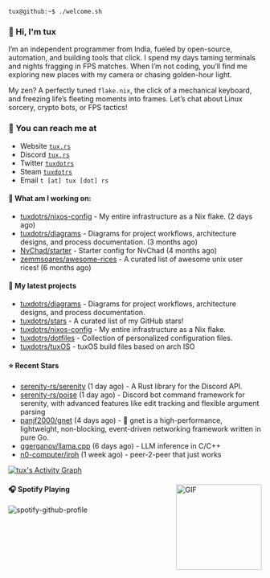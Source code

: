 ```console
tux@github:~$ ./welcome.sh
```

### 👋 Hi, I'm tux 
I’m an independent programmer from India, fueled by open-source, automation, and building tools that click. I spend my days taming terminals and nights fragging in FPS matches. When I’m not coding, you’ll find me exploring new places with my camera or chasing golden-hour light.

My zen? A perfectly tuned ```flake.nix```, the click of a mechanical keyboard, and freezing life’s fleeting moments into frames. Let’s chat about Linux sorcery, crypto bots, or FPS tactics!

### 📧 You can reach me at

* Website [`tux.rs`](https://tux.rs)
* Discord [`tux.rs`](https://discord.gg/7YvNafxMWe)
* Twitter [`tuxdotrs`](https://x.com/tuxdotrs)
* Steam [`tuxdotrs`](https://steamcommunity.com/id/tuxdotrs)
* Email `t [at] tux [dot] rs`

#### 👷 What am I working on:


- [tuxdotrs/nixos-config](https://github.com/tuxdotrs/nixos-config) - My entire infrastructure as a Nix flake. (2 days ago)
- [tuxdotrs/diagrams](https://github.com/tuxdotrs/diagrams) - Diagrams for project workflows, architecture designs, and process documentation. (3 months ago)
- [NvChad/starter](https://github.com/NvChad/starter) - Starter config for NvChad (4 months ago)
- [zemmsoares/awesome-rices](https://github.com/zemmsoares/awesome-rices) - A curated list of awesome unix user rices! (6 months ago)

#### 🌱 My latest projects

- [tuxdotrs/diagrams](https://github.com/tuxdotrs/diagrams) - Diagrams for project workflows, architecture designs, and process documentation.
- [tuxdotrs/stars](https://github.com/tuxdotrs/stars) - A curated list of my GitHub stars!
- [tuxdotrs/nixos-config](https://github.com/tuxdotrs/nixos-config) - My entire infrastructure as a Nix flake.
- [tuxdotrs/dotfiles](https://github.com/tuxdotrs/dotfiles) - Collection of personalized configuration files.
- [tuxdotrs/tuxOS](https://github.com/tuxdotrs/tuxOS) - tuxOS build files based on arch ISO

#### ⭐ Recent Stars

- [serenity-rs/serenity](https://github.com/serenity-rs/serenity) (1 day ago) - A Rust library for the Discord API.
- [serenity-rs/poise](https://github.com/serenity-rs/poise) (1 day ago) - Discord bot command framework for serenity, with advanced features like edit tracking and flexible argument parsing
- [panjf2000/gnet](https://github.com/panjf2000/gnet) (4 days ago) - 🚀 gnet is a high-performance, lightweight, non-blocking, event-driven networking framework written in pure Go.
- [ggerganov/llama.cpp](https://github.com/ggerganov/llama.cpp) (6 days ago) - LLM inference in C/C&#43;&#43;
- [n0-computer/iroh](https://github.com/n0-computer/iroh) (1 week ago) - peer-2-peer that just works

<div>
    <a href="#"><img alt="tux's Activity Graph" src="https://github-readme-activity-graph.vercel.app/graph?username=tuxdotrs&custom_title=tux%27s%20Contribution%20Graph&bg_color=0D1117&color=FFFFFF&line=2c83f8&point=FFFFFF&hide_border=true" /></a>
<div> 

<img align="right" alt="GIF" height="170px" src="https://media.giphy.com/media/J5B1Y8QZnzXXbLQIBu/giphy.gif" />

#### 🎧 Spotify Playing

![spotify-github-profile](https://spotify-github-profile.kittinanx.com/api/view?uid=irvd4a80l4m2v7k2gy3fct4j5&cover_image=true&theme=novatorem&bar_color=ff3c74&bar_color_cover=false)
